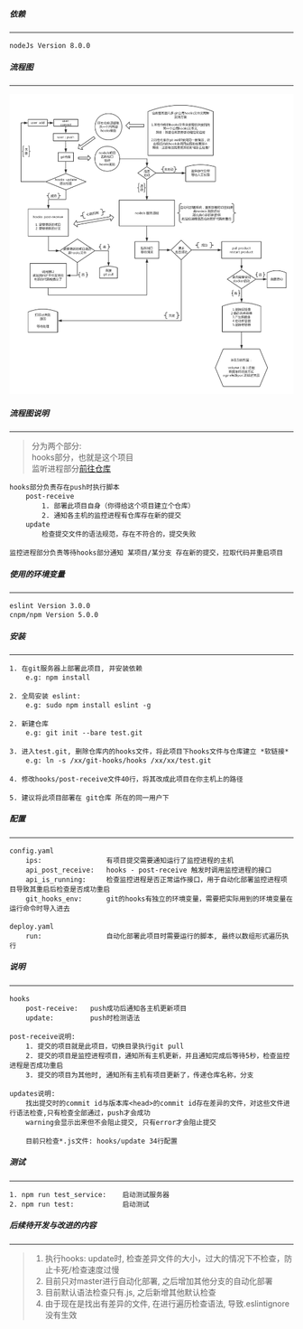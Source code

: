 ##### 依赖
----
    nodeJs Version 8.0.0


##### 流程图
----
![流程图](https://github.com/huoxuhuoxu/git-hooks/blob/master/resources/nodeJs%E5%AE%9E%E7%8E%B0Git%E5%88%86%E5%B8%83%E5%BC%8F%E8%87%AA%E5%8A%A8%E5%8C%96%E9%83%A8%E7%BD%B2%E7%B3%BB%E7%BB%9F.png "Node.js Git分布式自动化部署系统 流程图")


##### 流程图说明
----
>   分为两个部分:   
>   hooks部分，也就是这个项目   
>   监听进程部分[前往仓库](https://github.com/huoxuhuoxu/hooks-service "监控进程部分仓库")

    hooks部分负责存在push时执行脚本
        post-receive 
            1. 部署此项目自身（你得给这个项目建立个仓库）
            2. 通知各主机的监控进程有仓库存在新的提交
        update
            检查提交文件的语法规范，存在不符合的，提交失败
    
    监控进程部分负责等待hooks部分通知 某项目/某分支 存在新的提交，拉取代码并重启项目



##### 使用的环境变量
----
    eslint Version 3.0.0
    cnpm/npm Version 5.0.0



##### 安装
----
    1. 在git服务器上部署此项目, 并安装依赖
        e.g: npm install

    2. 全局安装 eslint: 
        e.g: sudo npm install eslint -g

    2. 新建仓库 
        e.g: git init --bare test.git

    3. 进入test.git, 删除仓库内的hooks文件，将此项目下hooks文件与仓库建立 *软链接* 
        e.g: ln -s /xx/git-hooks/hooks /xx/xx/test.git

    4. 修改hooks/post-receive文件40行，将其改成此项目在你主机上的路径

    5. 建议将此项目部署在 git仓库 所在的同一用户下


##### 配置
----
    config.yaml
        ips:                有项目提交需要通知运行了监控进程的主机
        api_post_receive:   hooks - post-receive 触发时调用监控进程的接口
        api_is_running:     检查监控进程是否正常运作接口，用于自动化部署监控进程项目导致其重启后检查是否成功重启
        git_hooks_env:      git的hooks有独立的环境变量，需要把实际用到的环境变量在运行命令时导入进去

    deploy.yaml
        run:                自动化部署此项目时需要运行的脚本, 最终以数组形式遍历执行




##### 说明
----
    hooks
        post-receive:   push成功后通知各主机更新项目
        update:         push时检测语法

    post-receive说明:
        1. 提交的项目就是此项目，切换目录执行git pull
        2. 提交的项目是监控进程项目，通知所有主机更新，并且通知完成后等待5秒，检查监控进程是否成功重启
        3. 提交的项目为其他时, 通知所有主机有项目更新了，传递仓库名称，分支

    updates说明:
        找出提交时的commit id与版本库<head>的commit id存在差异的文件，对这些文件进行语法检查,只有检查全部通过，push才会成功
        warning会显示出来但不会阻止提交, 只有error才会阻止提交

        目前只检查*.js文件: hooks/update 34行配置




##### 测试
----

    1. npm run test_service:    启动测试服务器
    2. npm run test:            启动测试


##### 后续待开发与改进的内容
----
> 1.  执行hooks: update时, 检查差异文件的大小，过大的情况下不检查，防止卡死/检查速度过慢
> 2.  目前只对master进行自动化部署, 之后增加其他分支的自动化部署
> 3.  目前默认语法检查只有.js, 之后新增其他默认检查
> 4.  由于现在是找出有差异的文件, 在进行遍历检查语法, 导致.eslintignore没有生效

